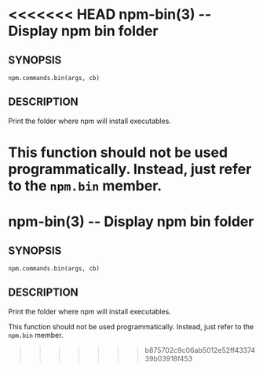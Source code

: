 <<<<<<< HEAD
npm-bin(3) -- Display npm bin folder
====================================

## SYNOPSIS

    npm.commands.bin(args, cb)

## DESCRIPTION

Print the folder where npm will install executables.

This function should not be used programmatically.  Instead, just refer
to the `npm.bin` member.
=======
npm-bin(3) -- Display npm bin folder
====================================

## SYNOPSIS

    npm.commands.bin(args, cb)

## DESCRIPTION

Print the folder where npm will install executables.

This function should not be used programmatically.  Instead, just refer
to the `npm.bin` member.
>>>>>>> b875702c9c06ab5012e52ff4337439b03918f453
